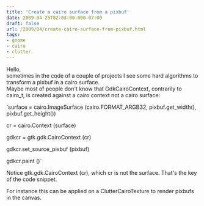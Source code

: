 ```yaml
---
title: 'Create a cairo surface from a pixbuf'
date: 2009-04-25T02:03:00.000-07:00
draft: false
url: /2009/04/create-cairo-surface-from-pixbuf.html
tags: 
- gnome
- cairo
- clutter
---
```


Hello,  
sometimes in the code of a couple of projects I see some hard algorithms to transform a pixbuf in a cairo surface.  
Maybe most of people don't know that GdkCairoContext, contrarily to cairo\_t, is created against a cairo context not a cairo surface:  
  
`surface = cairo.ImageSurface (cairo.FORMAT_ARGB32, pixbuf.get_width(), pixbuf.get_height())  
  
cr = cairo.Context (surface)  
  
gdkcr = gtk.gdk.CairoContext (cr)  
  
gdkcr.set_source_pixbuf (pixbuf)  
  
gdkcr.paint ()`  
  
Notice gtk.gdk.CairoContext (cr), which cr is not the surface. That's the key of the code snippet.  
  
For instance this can be applied on a ClutterCairoTexture to render pixbufs in the canvas.